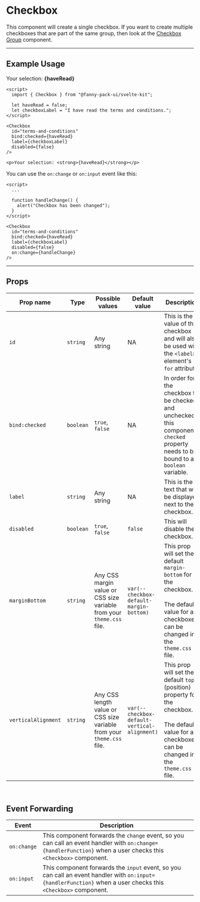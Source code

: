 <script lang="ts">
  import { Checkbox } from "/src/lib";

  let haveRead = false;
  let checkboxLabel = "I have read the terms and conditions.";
</script>

# Checkbox
This component will create a single checkbox. If you want to create multiple checkboxes that are part of the same group, then look at the [Checkbox Group](/components/checkbox-group) component.

---

## Example Usage

<Checkbox
  id="terms-and-conditions"
  bind:checked={haveRead}
  label={checkboxLabel}
  disabled={false}
/>

<p>Your selection: <strong>{haveRead}</strong></p>

```svelte
<script>
  import { Checkbox } from "@fanny-pack-ui/svelte-kit";

  let haveRead = false;
  let checkboxLabel = "I have read the terms and conditions.";
</script>

<Checkbox
  id="terms-and-conditions"
  bind:checked={haveRead}
  label={checkboxLabel}
  disabled={false}
/>

<p>Your selection: <strong>{haveRead}</strong></p>
```

You can use the `on:change` or `on:input` event like this:

```svelte
<script>
  ...

  function handleChange() {
    alert("Checkbox has been changed");
  }
</script>

<Checkbox
  id="terms-and-conditions"
  bind:checked={haveRead}
  label={checkboxLabel}
  disabled={false}
  on:change={handleChange}
/>
```

<hr>

## Props

<div class="responsive-table">

| Prop name | Type | Possible values | Default value | Description |
| --------- | ---- | --------------- | ------------- | ----------- |
| `id` | `string` | Any string | NA | This is the `id` value of the checkbox and will also be used with the `<label>` element's `for` attribute. |
| `bind:checked` | `boolean` | `true`, `false` | NA | In order for the checkbox to be checked and unchecked, this component's `checked` property needs to be bound to a `boolean` variable. |
| `label` | `string` | Any string | NA | This is the text that will be displayed next to the checkbox. |
| `disabled` | `boolean` | `true`, `false` | `false` | This will disable the checkbox. |
| `marginBottom` | `string` | Any CSS margin value or CSS size variable from your `theme.css` file. | `var(--checkbox-default-margin-bottom)` | This prop will set the default `margin-bottom` for the checkbox.<br><br>The default value for all checkboxes can be changed in the `theme.css` file. |
| `verticalAlignment` | `string` | Any CSS length value or CSS size variable from your `theme.css` file. | `var(--checkbox-default-vertical-alignment)` | This prop will set the default `top` (position) property for the checkbox.<br><br>The default value for all checkboxes can be changed in the `theme.css` file. |

</div>

<br>

## Event Forwarding

<div class="responsive-table">

| Event | Description |
| ----- | ----------- |
| `on:change` | This component forwards the `change` event, so you can call an event handler with `on:change={handlerFunction}` when a user checks this `<Checkbox>` component. |
| `on:input` | This component forwards the `input` event, so you can call an event handler with `on:input={handlerFunction}` when a user checks this `<Checkbox>` component. |

</div>
